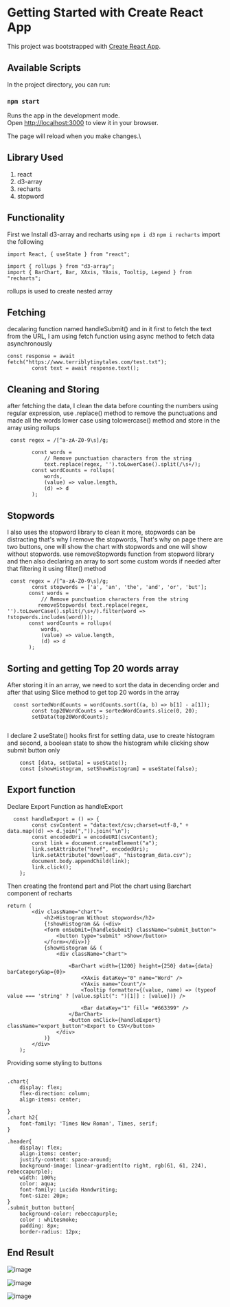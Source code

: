# Getting Started with Create React App

This project was bootstrapped with [Create React App](https://github.com/facebook/create-react-app).

## Available Scripts

In the project directory, you can run:

### `npm start`

Runs the app in the development mode.\
Open [http://localhost:3000](http://localhost:3000) to view it in your browser.

The page will reload when you make changes.\

## Library Used
1. react
2. d3-array
3. recharts
4. stopword

## Functionality

First we Install d3-array and recharts using
`npm i d3`
`npm i recharts`
import the following 

```
import React, { useState } from "react";

import { rollups } from "d3-array";
import { BarChart, Bar, XAxis, YAxis, Tooltip, Legend } from "recharts";
```
rollups is used to create nested array 
## Fetching 
decalaring function named handleSubmit() and in it
first to fetch the text from the URL, I am using fetch function using async method to fetch data asynchronously

```
const response = await fetch("https://www.terriblytinytales.com/test.txt");
        const text = await response.text();
```
## Cleaning and Storing
after fetching the data, I clean the data before counting the numbers using regular expression, use .replace() method to remove the punctuations and made all the words lower case using tolowercase() method
and store in the array using rollups
```
 const regex = /[^a-zA-Z0-9\s]/g;
        
        const words =
            // Remove punctuation characters from the string
            text.replace(regex, '').toLowerCase().split(/\s+/);
        const wordCounts = rollups(
            words,
            (value) => value.length,
            (d) => d
        );
 ```
 ## Stopwords
 I also uses the stopword library to clean it more, stopwords can be distracting that's why I remove the stopwords, That's why on page there are two buttons, one will show the chart with stopwords and one will show without stopwords.
 use removeStopwords function from stopword library and then also declaring an array to sort some custom words if needed after that filtering it using filter() method
 
 ```
  const regex = /[^a-zA-Z0-9\s]/g;
         const stopwords = ['a', 'an', 'the', 'and', 'or', 'but'];
        const words =
            // Remove punctuation characters from the string
           removeStopwords( text.replace(regex, '').toLowerCase().split(/\s+/).filter(word => !stopwords.includes(word)));
        const wordCounts = rollups(
            words,
            (value) => value.length,
            (d) => d
        );
 ```
 
 ## Sorting and getting Top 20 words array
After storing it in an array, we need to sort the data in decending order and after that using Slice method to get top 20 words in the array

```
  const sortedWordCounts = wordCounts.sort((a, b) => b[1] - a[1]);
        const top20WordCounts = sortedWordCounts.slice(0, 20);
        setData(top20WordCounts);
        
```
I declare 2 useState() hooks first for setting data, use to create histogram
and second, a boolean state to show the histogram while clicking show submit button only

```   
    const [data, setData] = useState();
    const [showHistogram, setShowHistogram] = useState(false);
```

## Export function

Declare Export Function as handleExport

```
  const handleExport = () => {
        const csvContent = "data:text/csv;charset=utf-8," + data.map((d) => d.join(",")).join("\n");
        const encodedUri = encodeURI(csvContent);
        const link = document.createElement("a");
        link.setAttribute("href", encodedUri);
        link.setAttribute("download", "histogram_data.csv");
        document.body.appendChild(link);
        link.click();
    };
```

Then creating the frontend part and Plot the chart using Barchart component of recharts

```
return (
        <div className="chart">
            <h2>Histogram Without stopwords</h2>
            {!showHistogram && (<div>
            <form onSubmit={handleSubmit} className="submit_button">
                <button type="submit" >Show</button>
            </form></div>)}
            {showHistogram && (
                <div className="chart">
                   
                    <BarChart width={1200} height={250} data={data} barCategoryGap={0}>
                        <XAxis dataKey="0" name="Word" />
                        <YAxis name="Count"/>
                        <Tooltip formatter={(value, name) => (typeof value === 'string' ? [value.split(": ")[1]] : [value])} />
                       
                        <Bar dataKey="1" fill= "#663399" />
                    </BarChart>
                    <button onClick={handleExport} className="export_button">Export to CSV</button>
                </div>
            )}
        </div>
    );
```

Providing some styling to buttons 

```

.chart{
    display: flex;
    flex-direction: column;
    align-items: center;
    
}
.chart h2{
    font-family: 'Times New Roman', Times, serif;
}

.header{
    display: flex;
    align-items: center;
    justify-content: space-around;
    background-image: linear-gradient(to right, rgb(61, 61, 224), rebeccapurple);
    width: 100%;
    color: aqua;
    font-family: Lucida Handwriting;
    font-size: 20px;
}
.submit_button button{
    background-color: rebeccapurple;
    color : whitesmoke;
    padding: 8px;
    border-radius: 12px;
```

## End Result

![image](https://github.com/GSsssssssssss/TTTassignment/assets/93574391/dd76bf6f-6422-4c39-b754-bd98cbb62ad7)


![image](https://github.com/GSsssssssssss/TTTassignment/assets/93574391/ed512745-7bad-4dbd-ab13-07ee6078e92c)

![image](https://github.com/GSsssssssssss/TTTassignment/assets/93574391/33c3e6d9-1910-49cf-ac17-cd521aadd997)


   

